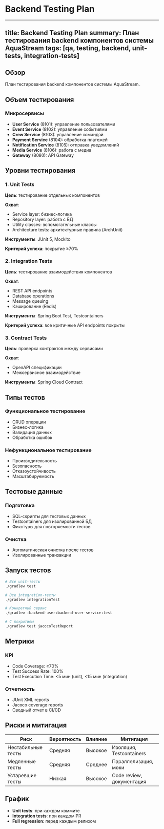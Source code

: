 # Backend Testing Plan

---
title: Backend Testing Plan
summary: План тестирования backend компонентов системы AquaStream
tags: [qa, testing, backend, unit-tests, integration-tests]
---

## Обзор

План тестирования backend компонентов системы AquaStream.

## Объем тестирования

### Микросервисы

- **User Service** (8101): управление пользователями
- **Event Service** (8102): управление событиями
- **Crew Service** (8103): управление командой
- **Payment Service** (8104): обработка платежей
- **Notification Service** (8105): отправка уведомлений
- **Media Service** (8106): работа с медиа
- **Gateway** (8080): API Gateway

## Уровни тестирования

### 1. Unit Tests

**Цель**: тестирование отдельных компонентов

**Охват**:
- Service layer: бизнес-логика
- Repository layer: работа с БД
- Utility classes: вспомогательные классы
- Architecture tests: архитектурные правила (ArchUnit)

**Инструменты**: JUnit 5, Mockito

**Критерий успеха**: покрытие ≥70%

### 2. Integration Tests

**Цель**: тестирование взаимодействия компонентов

**Охват**:
- REST API endpoints
- Database operations
- Message queuing
- Кэширование (Redis)

**Инструменты**: Spring Boot Test, Testcontainers

**Критерий успеха**: все критичные API endpoints покрыты

### 3. Contract Tests

**Цель**: проверка контрактов между сервисами

**Охват**:
- OpenAPI спецификации
- Межсервисное взаимодействие

**Инструменты**: Spring Cloud Contract

## Типы тестов

### Функциональное тестирование
- CRUD операции
- Бизнес-логика
- Валидация данных
- Обработка ошибок

### Нефункциональное тестирование
- Производительность
- Безопасность
- Отказоустойчивость
- Масштабируемость

## Тестовые данные

### Подготовка
- SQL-скрипты для тестовых данных
- Testcontainers для изолированной БД
- Фикстуры для повторяемости тестов

### Очистка
- Автоматическая очистка после тестов
- Изолированные транзакции

## Запуск тестов

```bash
# Все unit-тесты
./gradlew test

# Все integration-тесты
./gradlew integrationTest

# Конкретный сервис
./gradlew :backend-user:backend-user-service:test

# С покрытием
./gradlew test jacocoTestReport
```

## Метрики

### KPI
- Code Coverage: ≥70%
- Test Success Rate: 100%
- Test Execution Time: <5 мин (unit), <15 мин (integration)

### Отчетность
- JUnit XML reports
- Jacoco coverage reports
- Сводный отчет в CI/CD

## Риски и митигация

| Риск | Вероятность | Влияние | Митигация |
|------|-------------|---------|-----------|
| Нестабильные тесты | Средняя | Высокое | Изоляция, Testcontainers |
| Медленные тесты | Средняя | Среднее | Параллелизация, моки |
| Устаревшие тесты | Низкая | Высокое | Code review, документация |

## График

- **Unit tests**: при каждом коммите
- **Integration tests**: при каждом PR
- **Full regression**: перед каждым релизом
